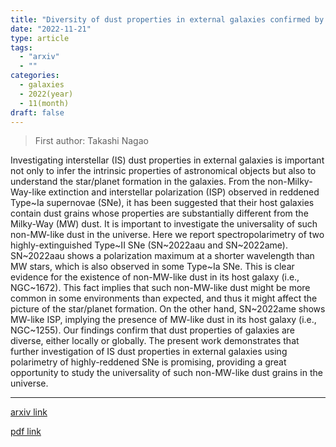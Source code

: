 ```yaml
---
title: "Diversity of dust properties in external galaxies confirmed by polarization signals from Type II supernovae"
date: "2022-11-21"
type: article
tags:
  - "arxiv"
  - ""
categories:
  - galaxies
  - 2022(year)
  - 11(month)
draft: false
---
```


> First author: Takashi Nagao

 Investigating interstellar (IS) dust properties in external galaxies is
important not only to infer the intrinsic properties of astronomical objects
but also to understand the star/planet formation in the galaxies. From the
non-Milky-Way-like extinction and interstellar polarization (ISP) observed in
reddened Type~Ia supernovae (SNe), it has been suggested that their host
galaxies contain dust grains whose properties are substantially different from
the Milky-Way (MW) dust. It is important to investigate the universality of
such non-MW-like dust in the universe. Here we report spectropolarimetry of two
highly-extinguished Type~II SNe (SN~2022aau and SN~2022ame). SN~2022aau shows a
polarization maximum at a shorter wavelength than MW stars, which is also
observed in some Type~Ia SNe. This is clear evidence for the existence of
non-MW-like dust in its host galaxy (i.e., NGC~1672). This fact implies that
such non-MW-like dust might be more common in some environments than expected,
and thus it might affect the picture of the star/planet formation. On the other
hand, SN~2022ame shows MW-like ISP, implying the presence of MW-like dust in
its host galaxy (i.e., NGC~1255). Our findings confirm that dust properties of
galaxies are diverse, either locally or globally. The present work demonstrates
that further investigation of IS dust properties in external galaxies using
polarimetry of highly-reddened SNe is promising, providing a great opportunity
to study the universality of such non-MW-like dust grains in the universe.

---
[arxiv link](http://arxiv.org/abs/2211.11421v1)

[pdf link](http://arxiv.org/pdf/2211.11421v1)